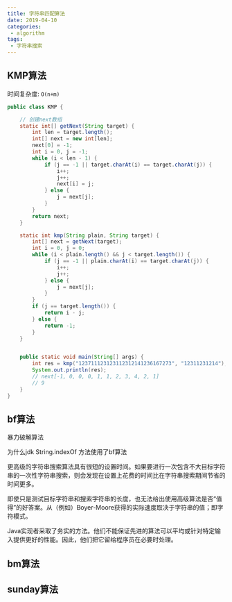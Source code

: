 ```yaml
---
title: 字符串匹配算法
date: 2019-04-10
categories:
 - algorithm
tags:
 - 字符串搜索
---
```


## KMP算法

时间复杂度: `O(n+m)`

``` java
public class KMP {

    // 创建next数组
    static int[] getNext(String target) {
        int len = target.length();
        int[] next = new int[len];
        next[0] = -1;
        int i = 0, j = -1;
        while (i < len - 1) {
            if (j == -1 || target.charAt(i) == target.charAt(j)) {
                i++;
                j++;
                next[i] = j;
            } else {
                j = next[j];
            }
        }
        return next;
    }

    static int kmp(String plain, String target) {
        int[] next = getNext(target);
        int i = 0, j = 0;
        while (i < plain.length() && j < target.length()) {
            if (j == -1 || plain.charAt(i) == target.charAt(j)) {
                i++;
                j++;
            } else {
                j = next[j];
            }
        }
        if (j == target.length()) {
            return i - j;
        } else {
            return -1;
        }
    }


    public static void main(String[] args) {
        int res = kmp("123711123123112312141236167273", "12311231214");
        System.out.println(res);
        // next[-1, 0, 0, 0, 1, 1, 2, 3, 4, 2, 1]
        // 9
    }
}

```

## bf算法

暴力破解算法

为什么jdk String.indexOf 方法使用了bf算法

更高级的字符串搜索算法具有很短的设置时间。如果要进行一次包含不大目标字符串的一次性字符串搜索，则会发现在设置上花费的时间比在字符串搜索期间节省的时间更多。

即使只是测试目标字符串和搜索字符串的长度，也无法给出使用高级算法是否“值得”的好答案。从（例如）Boyer-Moore获得的实际速度取决于字符串的值；即字符模式。

Java实现者采取了务实的方法。他们不能保证先进的算法可以平均或针对特定输入提供更好的性能。因此，他们把它留给程序员在必要时处理。

## bm算法

## sunday算法